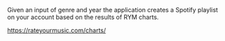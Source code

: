 Given an input of genre and year the application creates a Spotify playlist on your account based on the results of RYM charts.

https://rateyourmusic.com/charts/
